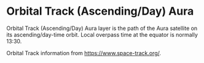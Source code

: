 # Orbital Track (Ascending/Day) Aura
Orbital Track (Ascending/Day) Aura layer is the path of the Aura satellite on its ascending/day-time orbit. Local overpass time at the equator is normally 13:30.

Orbital Track information from <https://www.space-track.org/>.
